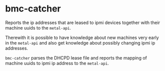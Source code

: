 # bmc-catcher

Reports the ip addresses that are leased to ipmi devices together with their machine uuids to the `metal-api`.

Therewith it is possible to have knowledge about new machines very early in the `metal-api` and also get knowledge about possibly changing ipmi ip addresses.

`bmc-catcher` parses the DHCPD lease file and reports the mapping of machine uuids to ipmi ip address to the `metal-api`.

